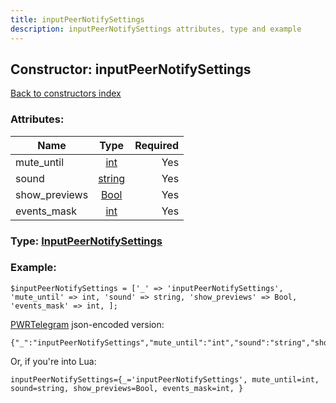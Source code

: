 ```yaml
---
title: inputPeerNotifySettings
description: inputPeerNotifySettings attributes, type and example
---
```

## Constructor: inputPeerNotifySettings  
[Back to constructors index](index.md)



### Attributes:

| Name     |    Type       | Required |
|----------|:-------------:|---------:|
|mute\_until|[int](../types/int.md) | Yes|
|sound|[string](../types/string.md) | Yes|
|show\_previews|[Bool](../types/Bool.md) | Yes|
|events\_mask|[int](../types/int.md) | Yes|



### Type: [InputPeerNotifySettings](../types/InputPeerNotifySettings.md)


### Example:

```
$inputPeerNotifySettings = ['_' => 'inputPeerNotifySettings', 'mute_until' => int, 'sound' => string, 'show_previews' => Bool, 'events_mask' => int, ];
```  

[PWRTelegram](https://pwrtelegram.xyz) json-encoded version:

```
{"_":"inputPeerNotifySettings","mute_until":"int","sound":"string","show_previews":"Bool","events_mask":"int"}
```


Or, if you're into Lua:  


```
inputPeerNotifySettings={_='inputPeerNotifySettings', mute_until=int, sound=string, show_previews=Bool, events_mask=int, }

```


